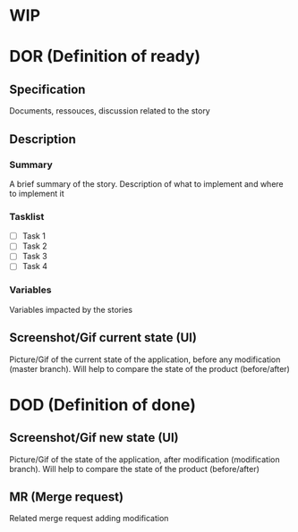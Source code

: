 # WIP

# DOR (Definition of ready)

## Specification

Documents, ressouces, discussion related to the story

## Description

### Summary

A brief summary of the story. Description of what to implement and where to implement it

### Tasklist

- [ ] Task 1
- [ ] Task 2
- [ ] Task 3
- [ ] Task 4

### Variables

Variables impacted by the stories

## Screenshot/Gif current state (UI)

Picture/Gif of the current state of the application, before any modification (master branch). Will help to compare the state of the product (before/after)

# DOD (Definition of done)

## Screenshot/Gif new state (UI)

Picture/Gif of the state of the application, after modification (modification branch). Will help to compare the state of the product (before/after)

## MR (Merge request)

Related merge request adding modification
